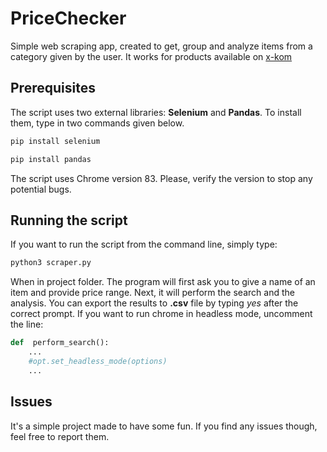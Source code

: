 # PriceChecker
Simple web scraping app, created to get, group and analyze items from a category given by the user. It works for products available on [x-kom](https://www.x-kom.pl)

## Prerequisites

The script uses two external libraries: **Selenium** and **Pandas**.
To install them, type in two commands given below.
```bash
pip install selenium
```
```bash
pip install pandas
```
The script uses Chrome version 83. Please, verify the version to stop any potential bugs.
## Running the script
If you want to run the script from the command line, simply type:
```bash
python3 scraper.py
```
When in project folder.
The program will first ask you to give a name of an item and provide price range. Next, it will perform the search and the analysis. You can export the results to **.csv** file by typing *yes* after the correct prompt.
If you want to run chrome in headless mode, uncomment the line:
```python
def  perform_search():
	...
	#opt.set_headless_mode(options)
	...
```

## Issues
It's a simple project made to have some fun. If you find any issues though, feel free to report them.
